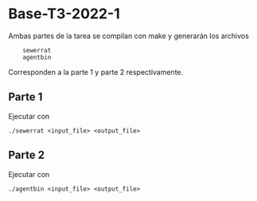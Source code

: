 # Base-T3-2022-1

Ambas partes de la tarea se compilan con make y generarán los archivos

```
    sewerrat
    agentbin
```

Corresponden a la parte 1 y parte 2 respectivamente.

## Parte 1

Ejecutar con

```
./sewerrat <input_file> <output_file>
```

## Parte 2

Ejecutar con

```
./agentbin <input_file> <output_file>
```
